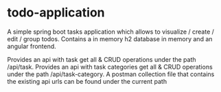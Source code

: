 # todo-application
A simple spring boot tasks application which allows to visualize / create / edit / group todos. Contains a in memory h2 database in memory and an angular frontend.

Provides an api with task get all & CRUD operations under the path /api/task.
Provides an api with task categories get all & CRUD operations under the path /api/task-category.
A postman collection file that contains the existing api urls can be found under the current path



